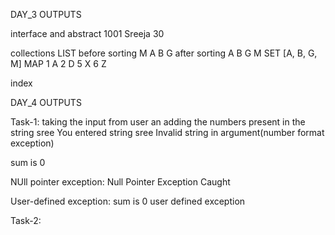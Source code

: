 DAY_3 OUTPUTS

interface and abstract
1001
Sreeja
30

collections
LIST
before sorting
M
A
B
G
after sorting
A
B
G
M
SET
[A, B, G, M]
MAP
1 A
2 D
5 X
6 Z

index


DAY_4 OUTPUTS


Task-1:
taking the input from user an adding the numbers present in the string
sree
You entered string sree
Invalid string in argument(number format exception)

sum is 0

NUll pointer exception:
Null Pointer Exception Caught

User-defined exception:
sum is 0 user defined exception

Task-2:


